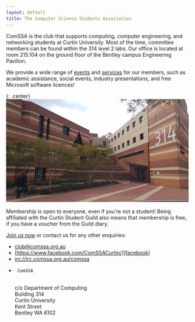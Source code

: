 ```yaml
---
layout: default
title: The Computer Science Students Association
---
```


ComSSA is the club that supports computing, computer engineering, and networking
students at Curtin University. Most of the time, committee members can be found within the 314
level 2 labs.
Our office is located at room 215.104 on the ground floor of the Bentley campus Engineering Pavilion. 

We provide a wide range of [events] and [services] for our members, such as
academic assistance, social events, industry presentations, and free Microsoft
software licences!

[events]: /events/
[services]: /services/


{: .center}
![314 Building](./images/314.jpg)

Membership is open to everyone, even if you're not a student! Being affiliated
with the Curtin Student Guild also means that membership is free, if you have a
voucher from the Guild diary.

[Join us now][join] or contact us for any other enquiries:

  * [club@comssa.org.au][email]
  * [https://www.facebook.com/ComSSACurtin/][facebook]
  * [irc://irc.comssa.org.au/comssa][irc]
  *      ComSSA
    <br> c/o Department of Computing
    <br> Building 314
    <br> Curtin University
    <br> Kent Street
    <br> Bentley WA 6102

[join]: /join/
[email]: mailto:club@comssa.org.au
[facebook]: https://www.facebook.com/ComSSACurtin/
[irc]: irc://irc.comssa.org.au/comssa
